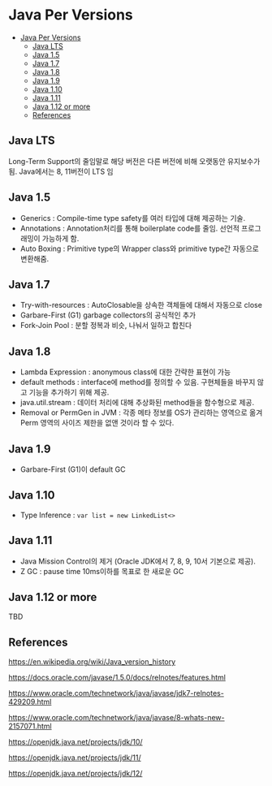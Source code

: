 # Java Per Versions

- [Java Per Versions](#java-per-versions)
  - [Java LTS](#java-lts)
  - [Java 1.5](#java-15)
  - [Java 1.7](#java-17)
  - [Java 1.8](#java-18)
  - [Java 1.9](#java-19)
  - [Java 1.10](#java-110)
  - [Java 1.11](#java-111)
  - [Java 1.12 or more](#java-112-or-more)
  - [References](#references)

## Java LTS

Long-Term Support의 줄임말로 해당 버전은 다른 버전에 비해 오랫동안 유지보수가 됨. Java에서는 8, 11버전이 LTS 임

## Java 1.5

- Generics : Compile-time type safety를 여러 타입에 대해 제공하는 기술.
- Annotations : Annotation처리를 통해 boilerplate code를 줄임. 선언적 프로그래밍이 가능하게 함.
- Auto Boxing : Primitive type의 Wrapper class와 primitive type간 자동으로 변환해줌.

## Java 1.7

- Try-with-resources : AutoClosable을 상속한 객체들에 대해서 자동으로 close
- Garbare-First (G1) garbage collectors의 공식적인 추가
- Fork-Join Pool : 분할 정복과 비슷, 나눠서 일하고 합친다

## Java 1.8

- Lambda Expression : anonymous class에 대한 간략한 표현이 가능
- default methods : interface에 method를 정의할 수 있음. 구현체들을 바꾸지 않고 기능을 추가하기 위해 제공.
- java.util.stream : 데이터 처리에 대해 추상화된 method들을 함수형으로 제공.
- Removal or PermGen in JVM : 각종 메타 정보를 OS가 관리하는 영역으로 옮겨 Perm 영역의 사이즈 제한을 없앤 것이라 할 수 있다.

## Java 1.9

- Garbare-First (G1)이 default GC

## Java 1.10

- Type Inference : `var list = new LinkedList<>`

## Java 1.11

- Java Mission Control의 제거 (Oracle JDK에서 7, 8, 9, 10서 기본으로 제공).
- Z GC : pause time 10ms이하를 목표로 한 새로운 GC

## Java 1.12 or more

TBD

## References

https://en.wikipedia.org/wiki/Java_version_history

https://docs.oracle.com/javase/1.5.0/docs/relnotes/features.html

https://www.oracle.com/technetwork/java/javase/jdk7-relnotes-429209.html

https://www.oracle.com/technetwork/java/javase/8-whats-new-2157071.html

https://openjdk.java.net/projects/jdk/10/

https://openjdk.java.net/projects/jdk/11/

https://openjdk.java.net/projects/jdk/12/
